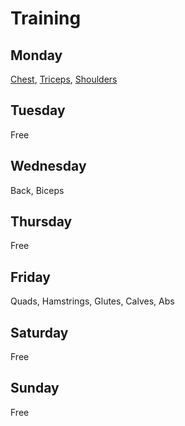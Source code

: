 # Training

## Monday
[Chest](muscle-group-workouts/chest.md), [Triceps](muscle-group-workouts/triceps.md), [Shoulders](muscle-group-workouts/shoulders.md)

## Tuesday
Free

## Wednesday
Back, Biceps

## Thursday
Free

## Friday
Quads, Hamstrings, Glutes, Calves, Abs

## Saturday
Free

## Sunday
Free

